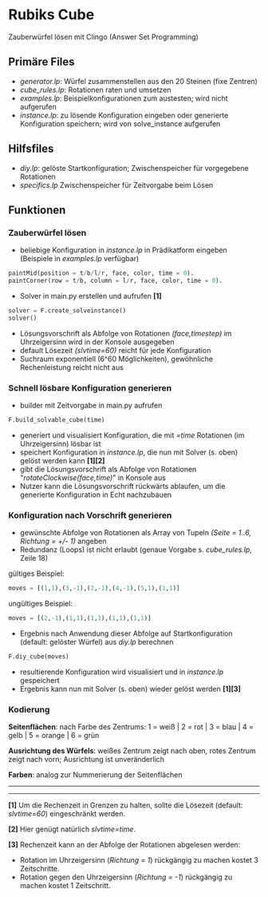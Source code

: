 # Rubiks Cube
 
Zauberwürfel lösen mit Clingo (Answer Set Programming) 

## Primäre Files

- _generator.lp_: Würfel zusammenstellen aus den 20 Steinen (fixe Zentren)
- _cube_rules.lp_: Rotationen raten und umsetzen
- _examples.lp_: Beispielkonfigurationen zum austesten; wird nicht aufgerufen
- _instance.lp_: zu lösende Konfiguration eingeben oder generierte Konfiguration speichern; wird von solve_instance aufgerufen

## Hilfsfiles

- _diy.lp_: gelöste Startkonfiguration; Zwischenspeicher für vorgegebene Rotationen 
- _specifics.lp_ Zwischenspeicher für Zeitvorgabe beim Lösen

## Funktionen

### Zauberwürfel lösen 
- beliebige Konfiguration in _instance.lp_ in Prädikatform eingeben (Beispiele in _examples.lp_ verfügbar)
```python
paintMid(position = t/b/l/r, face, color, time = 0).      
paintCorner(row = t/b, column = l/r, face, color, time = 0).
```
- Solver in main.py erstellen und aufrufen **[1]**
```python
solver = F.create_solveinstance()
solver()
```
- Lösungsvorschrift als Abfolge von Rotationen _(face,timestep)_ im Uhrzeigersinn wird in der Konsole ausgegeben
- default Lösezeit _(slvtime=60)_ reicht für jede Konfiguration
- Suchraum exponentiell (6^60 Möglichkeiten), gewöhnliche Rechenleistung reicht nicht aus

### Schnell lösbare Konfiguration generieren 
- builder mit Zeitvorgabe in main.py aufrufen
```python
F.build_solvable_cube(time)
```
- generiert und visualisiert Konfiguration, die mit _=time_ Rotationen 
(im Uhrzeigersinn) lösbar ist
- speichert Konfiguration in _instance.lp_, die nun mit Solver (s. oben) gelöst werden kann **[1][2]**
- gibt die Lösungsvorschrift als Abfolge von Rotationen "_rotateClockwise(face,time)_" in Konsole aus
- Nutzer kann die Lösungsvorschrift rückwärts ablaufen, um die generierte Konfiguration in Echt nachzubauen

### Konfiguration nach Vorschrift generieren
- gewünschte Abfolge von Rotationen als Array von Tupeln _(Seite = 1..6, Richtung = +/- 1)_ angeben
- Redundanz (Loops) ist nicht erlaubt (genaue Vorgabe s. _cube_rules.lp_, Zeile 18)

gültiges Beispiel:
```python
moves = [(1,1),(3,-1),(2,-1),(4,-1),(5,1),(1,1)]
```
ungültiges Beispiel:
```python
moves = [(2,-1),(1,1),(1,1),(1,1),(1,1)]
```
- Ergebnis nach Anwendung dieser Abfolge auf Startkonfiguration (default: gelöster Würfel) aus _diy.lp_ berechnen
```python
F.diy_cube(moves)
```
- resultierende Konfiguration wird visualisiert und in _instance.lp_ gespeichert
- Ergebnis kann nun mit Solver (s. oben) wieder gelöst werden **[1][3]** 

### Kodierung
__Seitenflächen__: nach Farbe des Zentrums: 1 = weiß | 2 = rot | 3 = blau | 4 = gelb | 5 = orange | 6 = grün

__Ausrichtung des Würfels__: weißes Zentrum zeigt nach oben, rotes Zentrum zeigt nach vorn; Ausrichtung ist unveränderlich

__Farben__: analog zur Nummerierung der Seitenflächen


___
___


**[1]** Um die Rechenzeit in Grenzen zu halten, sollte die Lösezeit (default: _slvtime=60_) eingeschränkt werden.

**[2]** Hier genügt natürlich _slvtime=time_.

**[3]** Rechenzeit kann an der Abfolge der Rotationen abgelesen werden: 
- Rotation im Uhrzeigersinn (_Richtung = 1_) rückgängig zu machen kostet 3 Zeitschritte.
- Rotation gegen den Uhrzeigersinn (_Richtung = -1_) rückgängig zu machen kostet 1 Zeitschritt.